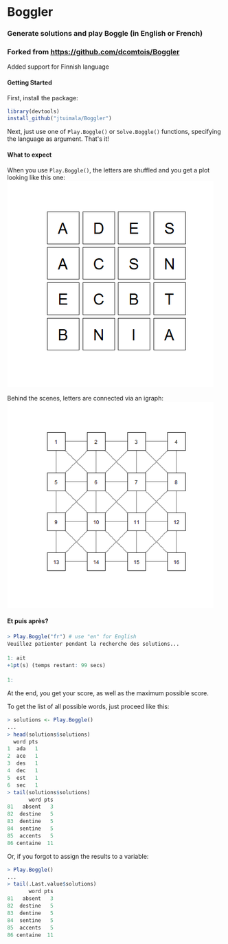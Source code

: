 # Boggler
### Generate solutions and play Boggle (in English or French)
### Forked from https://github.com/dcomtois/Boggler
Added support for Finnish language

#### Getting Started
First, install the package:

```r
library(devtools)
install_github("jtuimala/Boggler")
```

Next, just use one of `Play.Boggle()` or `Solve.Boggle()` functions, specifying the language as argument. That's it!

#### What to expect
When you use `Play.Boggle()`, the letters are shuffled and you get a plot looking like this one:
![Boggle letters](inst/includes/Boggle_letters.png)

Behind the scenes, letters are connected via an igraph:
![Boggle igraph](inst/includes/Boggle_graph.png)

#### Et puis après?
```r
> Play.Boggle("fr") # use "en" for English
Veuillez patienter pendant la recherche des solutions...

1: ait
+1pt(s) (temps restant: 99 secs)

1: 
```

At the end, you get your score, as well as the maximum possible score.

To get the list of all possible words, just proceed like this:

```r
> solutions <- Play.Boggle()
...
> head(solutions$solutions)
  word pts
1  ada   1
2  ace   1
3  des   1
4  dec   1
5  est   1
6  sec   1
> tail(solutions$solutions)
       word pts
81   absent   3
82  destine   5
83  dentine   5
84  sentine   5
85  accents   5
86 centaine  11
```

Or, if you forgot to assign the results to a variable:

```r
> Play.Boggle()
...
> tail(.Last.value$solutions)
       word pts
81   absent   3
82  destine   5
83  dentine   5
84  sentine   5
85  accents   5
86 centaine  11
```
